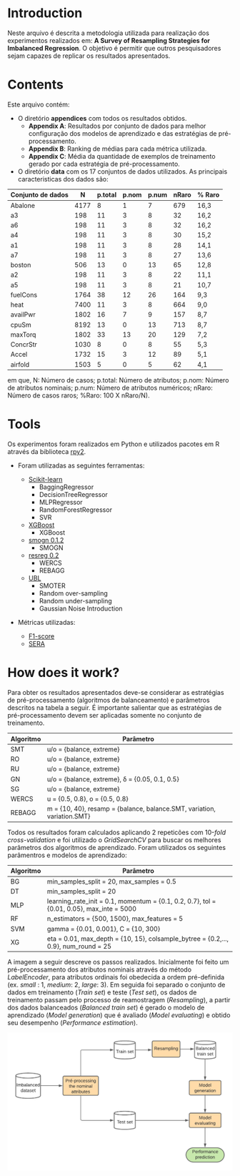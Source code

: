 # Introduction

Neste arquivo é descrita a metodologia utilizada para realização dos experimentos realizados em: **A Survey of Resampling Strategies for Imbalanced Regression**. O objetivo é permitir que outros pesquisadores sejam capazes de replicar os resultados apresentados.

# Contents
Este arquivo contém:
- O diretório **appendices** com todos os resultados obtidos.
  - **Appendix A**: Resultados por conjunto de dados para melhor configuração dos modelos de aprendizado e das estratégias de pré-processamento.
  - **Appendix B**: Ranking de médias para cada métrica utilizada.
  - **Appendix C**: Média da quantidade de exemplos de treinamento gerado por cada estratégia de pré-processamento.
- O diretório **data** com os 17 conjuntos de dados utilizados. As principais caracteristicas dos dados são:


|Conjunto de dados | N    | p.total | p.nom | p.num | nRaro | % Raro|
| -----------------|------|---------|--------|------|-------|-------|
|Abalone           |4177  | 8       | 1      | 7    | 679   | 16,3  |
|a3                |198   | 11      | 3      | 8    | 32    | 16,2  |
|a6                |198   | 11      | 3      | 8    | 32    | 16,2  |
|a4                |198   | 11      | 3      | 8    | 30    | 15,2  |
|a1                |198   | 11      | 3      | 8    | 28    | 14,1  |
|a7                |198   | 11      | 3      | 8    | 27    | 13,6  |
|boston            |506   | 13      | 0      | 13   | 65    | 12,8  |
|a2                |198   | 11      | 3      | 8    | 22    | 11,1  |
|a5                |198   | 11      | 3      | 8    | 21    | 10,7  |
|fuelCons          |1764  | 38      | 12     | 26   | 164   | 9,3   |
|heat              |7400  | 11      | 3      | 8    | 664   | 9,0   |
|availPwr          |1802  | 16      | 7      | 9    | 157   | 8,7   |
|cpuSm             |8192  | 13      | 0      | 13   | 713   | 8,7   |
|maxTorq           |1802  | 33      | 13     | 20   | 129   | 7,2   |
|ConcrStr          |1030  | 8       | 0      | 8    | 55    | 5,3   |
|Accel             |1732  | 15      | 3      | 12   | 89    | 5,1   |
|airfold           |1503  | 5       | 0      | 5    | 62    | 4,1   |

em que, N: Número de casos; p.total: Número de atributos; p.nom: Número de atributos nominais; p.num: Número de atributos numéricos; nRaro: Número de casos raros; %Raro: 100 X nRaro/N).


# Tools

Os experimentos foram realizados em Python e utilizados pacotes em R através da biblioteca [rpy2](https://rpy2.github.io/).

- Foram utilizadas as seguintes ferramentas:

  - [Scikit-learn](https://scikit-learn.org/stable/)
    - BaggingRegressor
    - DecisionTreeRegressor
    - MLPRegressor
    - RandomForestRegressor
    - SVR
  - [XGBoost](https://xgboost.readthedocs.io/)
    - XGBoost
  - [smogn 0.1.2](https://pypi.org/project/smogn/)
    - SMOGN
  - [resreg 0.2](https://pypi.org/project/resreg/)
    - WERCS
    - REBAGG
  - [UBL](https://github.com/paobranco/UBL)
    - SMOTER
    - Random over-sampling 
    - Random under-sampling
    - Gaussian Noise Introduction


- Métricas utilizadas:
  - [F1-score](https://github.com/rpribeiro/uba)
  - [SERA](https://github.com/nunompmoniz/IRon)


# How does it work?

Para obter os resultados apresentados deve-se considerar as estratégias de pré-processamento (algoritmos de balanceamento) e parâmetros descritos na tabela a seguir. É importante salientar que as estratégias de pré-processamento devem ser aplicadas somente no conjunto de treinamento.

| Algoritmo  |  Parâmetro |
| -----| ------------------------- |
|  SMT |  u/o = {balance, extreme} |
|  RO  |  u/o = {balance, extreme} |
|  RU |  u/o = {balance, extreme} |
|  GN  |  u/o = {balance, extreme}, δ = {0.05, 0.1, 0.5} |
|  SG |  u/o = {balance, extreme} |
|  WERCS  |  u = {0.5, 0.8}, o = {0.5, 0.8} |
|  REBAGG  |  m = {10, 40}, resamp = {balance, balance.SMT, variation, variation.SMT}|


Todos os resultados foram calculados aplicando 2 repeticões com 10-_fold cross-validation_ e foi utilizado o _GridSearchCV_ para buscar os melhores parâmetros dos algoritmos de aprendizado. Foram utilizados os seguintes parâmentros e modelos de aprendizado:

| Algoritmo  |  Parâmetro |
| -----| ------------------------- |
|  BG  |  min_samples_split = 20, max_samples = 0.5 |
|  DT  |   min_samples_split = 20 |
|  MLP |  learning_rate_init = 0.1, momentum = {0.1, 0.2, 0.7}, tol = {0.01, 0.05}, max_inte = 5000 |
|  RF  |  n_estimators = {500, 1500}, max_features = 5|
|  SVM |  gamma = {0.01, 0.001}, C = {10, 300} |
|  XG  |  eta = 0.01, max_depth = {10, 15}, colsample_bytree = {0.2,..., 0.9}, num_round = 25 |


A imagem a seguir descreve os passos realizados. Inicialmente foi feito um pré-processamento dos atributos nominais através do método _LabelEncoder_, para atributos ordinais foi obedecida a ordem pré-definida (ex. _small_ : 1, _medium_: 2, _large_: 3). Em seguida foi separado o conjunto de dados em treinamento (_Train set_) e teste (_Test set_), os dados de treinamento passam pelo processo de reamostragem (_Resampling_), a partir dos dados balanceados (_Balanced train set_) é gerado o modelo de aprendizado (_Model generation_) que é avaliado (_Model evaluating_) e obtido seu desempenho (_Performance estimation_).

![alt text](https://github.com/JusciAvelino/imbalancedRegression/blob/main/diagram.png)
